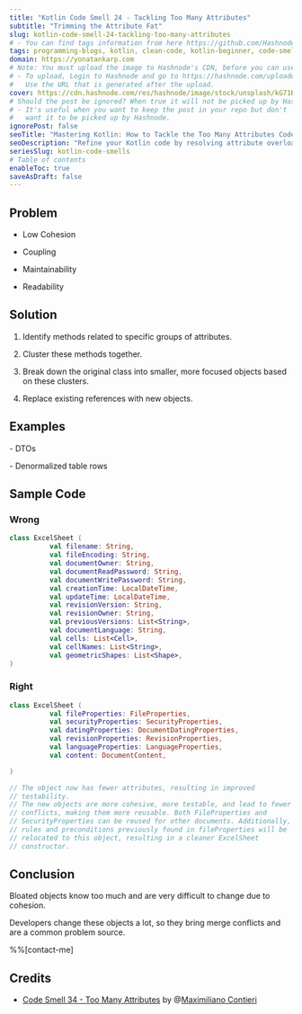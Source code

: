 ```yaml
---
title: "Kotlin Code Smell 24 - Tackling Too Many Attributes"
subtitle: "Trimming the Attribute Fat"
slug: kotlin-code-smell-24-tackling-too-many-attributes
# - You can find tags information from here https://github.com/Hashnode/support/blob/main/misc/tags.json
tags: programming-blogs, kotlin, clean-code, kotlin-beginner, code-smell-1
domain: https://yonatankarp.com
# Note: You must upload the image to Hashnode's CDN, before you can use it here.
# - To upload, Login to Hashnode and go to https://hashnode.com/uploader
#   Use the URL that is generated after the upload.
cover: https://cdn.hashnode.com/res/hashnode/image/stock/unsplash/kG71BXh8KFw/upload/42c77ff04e136ab3fe5dabad1f83a299.jpeg
# Should the post be ignored? When true it will not be picked up by Hashnode.
# - It's useful when you want to keep the post in your repo but don't
#   want it to be picked up by Hashnode.
ignorePost: false
seoTitle: "Mastering Kotlin: How to Tackle the Too Many Attributes Code Smell"
seoDescription: "Refine your Kotlin code by resolving attribute overload, enhancing code cohesion, maintainability, and readability for a more effective programming experience"
seriesSlug: kotlin-code-smells
# Table of contents
enableToc: true
saveAsDraft: false
---
```



## Problem

* Low Cohesion
    
* Coupling
    
* Maintainability
    
* Readability
    

## Solution

1. Identify methods related to specific groups of attributes.
    
2. Cluster these methods together.
    
3. Break down the original class into smaller, more focused objects based on these clusters.
    
4. Replace existing references with new objects.
    

## Examples

\- DTOs

\- Denormalized table rows

## Sample Code

### Wrong

```kotlin
class ExcelSheet (
          val filename: String,
          val fileEncoding: String,
          val documentOwner: String,
          val documentReadPassword: String,
          val documentWritePassword: String,
          val creationTime: LocalDateTime,
          val updateTime: LocalDateTime,
          val revisionVersion: String,
          val revisionOwner: String,
          val previousVersions: List<String>,
          val documentLanguage: String,
          val cells: List<Cell>,
          val cellNames: List<String>,
          val geometricShapes: List<Shape>,
)
```

### Right

```kotlin
class ExcelSheet (
          val fileProperties: FileProperties,
          val securityProperties: SecurityProperties,
          val datingProperties: DocumentDatingProperties,
          val revisionProperties: RevisionProperties,
          val languageProperties: LanguageProperties,
          val content: DocumentContent,

)

// The object now has fewer attributes, resulting in improved
// testability.
// The new objects are more cohesive, more testable, and lead to fewer
// conflicts, making them more reusable. Both FileProperties and
// SecurityProperties can be reused for other documents. Additionally,
// rules and preconditions previously found in fileProperties will be
// relocated to this object, resulting in a cleaner ExcelSheet
// constructor.
```

## Conclusion

Bloated objects know too much and are very difficult to change due to cohesion.

Developers change these objects a lot, so they bring merge conflicts and are a common problem source.

%%[contact-me]

## Credits

* [Code Smell 34 - Too Many Attributes](https://maximilianocontieri.com/code-smell-34-too-many-attributes) by @[Maximiliano Contieri](@mcsee)
